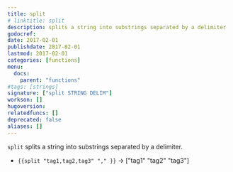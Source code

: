 ```yaml
---
title: split
# linktitle: split
description: splits a string into substrings separated by a delimiter
godocref:
date: 2017-02-01
publishdate: 2017-02-01
lastmod: 2017-02-01
categories: [functions]
menu:
  docs:
    parent: "functions"
#tags: [strings]
signature: ["split STRING DELIM"]
workson: []
hugoversion:
relatedfuncs: []
deprecated: false
aliases: []
---
```


`split` splits a string into substrings separated by a delimiter.

* `{{split "tag1,tag2,tag3" "," }}` → ["tag1" "tag2" "tag3"]


